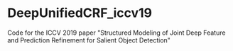 # DeepUnifiedCRF_iccv19
Code for the ICCV 2019 paper "Structured Modeling of Joint Deep Feature and Prediction Refinement for Salient Object Detection"
